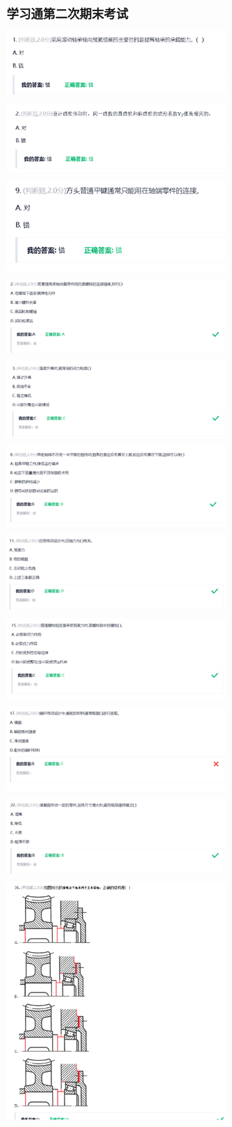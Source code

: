 # 学习通第二次期末考试

![](assets/2022-06-05-00-57-54.png)

![](assets/2022-06-05-00-58-12.png)

![](assets/2022-06-05-00-58-41.png)

![](assets/2022-06-05-00-58-56.png)

![](assets/2022-06-05-00-59-08.png)

![](assets/2022-06-05-00-59-39.png)

![](assets/2022-06-05-00-59-58.png)

![](assets/2022-06-05-01-00-20.png)

![](assets/2022-06-05-01-00-46.png)

![](assets/2022-06-05-01-01-11.png)

![](assets/2022-06-05-01-01-52.png)
